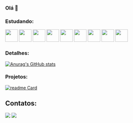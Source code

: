 ### Olá 👋

### Estudando:

<img src="https://cdn.jsdelivr.net/gh/devicons/devicon@latest/icons/html5/html5-original-wordmark.svg" width="40" height="40" /> <img src="https://cdn.jsdelivr.net/gh/devicons/devicon@latest/icons/css3/css3-original-wordmark.svg" width="40" height="40" /> <img src="https://cdn.jsdelivr.net/gh/devicons/devicon@latest/icons/javascript/javascript-original.svg" width="40" height="40" /> <img src="https://cdn.jsdelivr.net/gh/devicons/devicon@latest/icons/vuejs/vuejs-original-wordmark.svg" width="40" height="40" /> <img src="https://cdn.jsdelivr.net/gh/devicons/devicon@latest/icons/jquery/jquery-original-wordmark.svg" width="40" height="40" /> <img src="https://cdn.jsdelivr.net/gh/devicons/devicon@latest/icons/sass/sass-original.svg" width="40" height="40"  /> <img src="https://cdn.jsdelivr.net/gh/devicons/devicon@latest/icons/react/react-original-wordmark.svg" width="40" height="40" /> <img src="https://cdn.jsdelivr.net/gh/devicons/devicon@latest/icons/git/git-original-wordmark.svg" width="40" height="40" /> <img src="https://cdn.jsdelivr.net/gh/devicons/devicon@latest/icons/github/github-original-wordmark.svg" width="40" height="40" />

### Detalhes:

[![Anurag's GitHub stats](https://github-readme-stats.vercel.app/api?username=RbNkZTr0&show_icons=true&theme=blue_navy)](https://github.com/RbNkZTr0/github-readme-stats)

### Projetos:

[![readme Card](https://github-readme-stats.vercel.app/api/pin/?username=RbNkZTr0&repo=RbNkZTr0&theme=dark)](https://github.com/RbNkZTr0/github-readme-stats)

## Contatos:

<div>
<a href="https://instagram.com/[@ruben.kxtro](https://www.instagram.com/ruben.kxtro?igsh=dWQ2dzd1MXEwZTli )" target="_blank"><img loading="lazy" src="https://img.shields.io/badge/-Instagram-%23E4405F?style=for-the-badge&logo=instagram&logoColor=white" target="_blank"></a>
<a href = "rubencv198@gmail.com"><img loading="lazy" src="https://img.shields.io/badge/Gmail-D14836?style=for-the-badge&logo=gmail&logoColor=white" target="_blank"></a>
</div>
